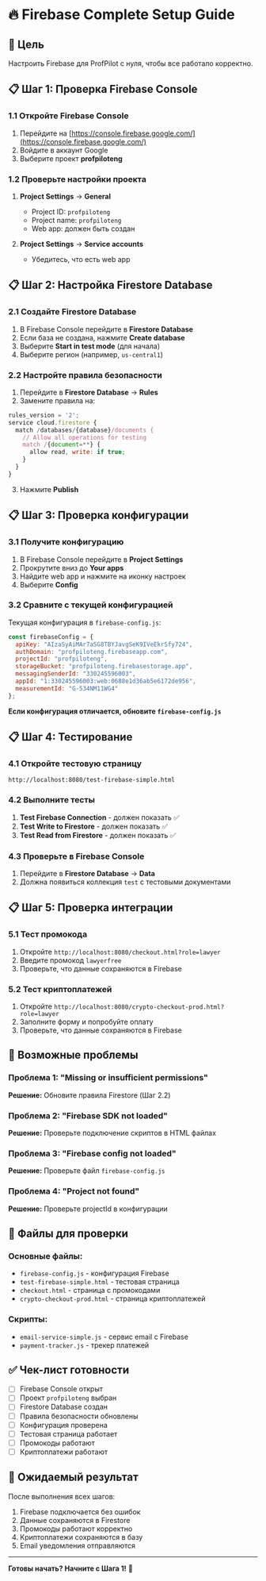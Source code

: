 # 🔥 Firebase Complete Setup Guide

## 🎯 Цель
Настроить Firebase для ProfPilot с нуля, чтобы все работало корректно.

## 📋 Шаг 1: Проверка Firebase Console

### 1.1 Откройте Firebase Console
1. Перейдите на [https://console.firebase.google.com/](https://console.firebase.google.com/)
2. Войдите в аккаунт Google
3. Выберите проект **profpiloteng**

### 1.2 Проверьте настройки проекта
1. **Project Settings** → **General**
   - Project ID: `profpiloteng`
   - Project name: `profpiloteng`
   - Web app: должен быть создан

2. **Project Settings** → **Service accounts**
   - Убедитесь, что есть web app

## 📋 Шаг 2: Настройка Firestore Database

### 2.1 Создайте Firestore Database
1. В Firebase Console перейдите в **Firestore Database**
2. Если база не создана, нажмите **Create database**
3. Выберите **Start in test mode** (для начала)
4. Выберите регион (например, `us-central1`)

### 2.2 Настройте правила безопасности
1. Перейдите в **Firestore Database** → **Rules**
2. Замените правила на:

```javascript
rules_version = '2';
service cloud.firestore {
  match /databases/{database}/documents {
    // Allow all operations for testing
    match /{document=**} {
      allow read, write: if true;
    }
  }
}
```

3. Нажмите **Publish**

## 📋 Шаг 3: Проверка конфигурации

### 3.1 Получите конфигурацию
1. В Firebase Console перейдите в **Project Settings**
2. Прокрутите вниз до **Your apps**
3. Найдите web app и нажмите на иконку настроек
4. Выберите **Config**

### 3.2 Сравните с текущей конфигурацией
Текущая конфигурация в `firebase-config.js`:
```javascript
const firebaseConfig = {
  apiKey: "AIzaSyAiMAr7aSG8TBYJavgSeK9IVeEkrSfy724",
  authDomain: "profpiloteng.firebaseapp.com",
  projectId: "profpiloteng",
  storageBucket: "profpiloteng.firebasestorage.app",
  messagingSenderId: "330245596003",
  appId: "1:330245596003:web:0688e1d36ab5e6172de956",
  measurementId: "G-534NM11WG4"
};
```

**Если конфигурация отличается, обновите `firebase-config.js`**

## 📋 Шаг 4: Тестирование

### 4.1 Откройте тестовую страницу
```
http://localhost:8080/test-firebase-simple.html
```

### 4.2 Выполните тесты
1. **Test Firebase Connection** - должен показать ✅
2. **Test Write to Firestore** - должен показать ✅
3. **Test Read from Firestore** - должен показать ✅

### 4.3 Проверьте в Firebase Console
1. Перейдите в **Firestore Database** → **Data**
2. Должна появиться коллекция `test` с тестовыми документами

## 📋 Шаг 5: Проверка интеграции

### 5.1 Тест промокода
1. Откройте `http://localhost:8080/checkout.html?role=lawyer`
2. Введите промокод `lawyerfree`
3. Проверьте, что данные сохраняются в Firebase

### 5.2 Тест криптоплатежей
1. Откройте `http://localhost:8080/crypto-checkout-prod.html?role=lawyer`
2. Заполните форму и попробуйте оплату
3. Проверьте, что данные сохраняются в Firebase

## 🚨 Возможные проблемы

### Проблема 1: "Missing or insufficient permissions"
**Решение:** Обновите правила Firestore (Шаг 2.2)

### Проблема 2: "Firebase SDK not loaded"
**Решение:** Проверьте подключение скриптов в HTML файлах

### Проблема 3: "Firebase config not loaded"
**Решение:** Проверьте файл `firebase-config.js`

### Проблема 4: "Project not found"
**Решение:** Проверьте projectId в конфигурации

## 📁 Файлы для проверки

### Основные файлы:
- `firebase-config.js` - конфигурация Firebase
- `test-firebase-simple.html` - тестовая страница
- `checkout.html` - страница с промокодами
- `crypto-checkout-prod.html` - страница криптоплатежей

### Скрипты:
- `email-service-simple.js` - сервис email с Firebase
- `payment-tracker.js` - трекер платежей

## ✅ Чек-лист готовности

- [ ] Firebase Console открыт
- [ ] Проект `profpiloteng` выбран
- [ ] Firestore Database создан
- [ ] Правила безопасности обновлены
- [ ] Конфигурация проверена
- [ ] Тестовая страница работает
- [ ] Промокоды работают
- [ ] Криптоплатежи работают

## 🎯 Ожидаемый результат

После выполнения всех шагов:
1. Firebase подключается без ошибок
2. Данные сохраняются в Firestore
3. Промокоды работают корректно
4. Криптоплатежи сохраняются в базу
5. Email уведомления отправляются

---
**Готовы начать? Начните с Шага 1!** 🚀

